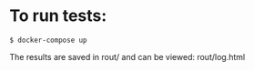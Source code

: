 # To run tests:

    $ docker-compose up
    
The results are saved in rout/ and can be viewed: rout/log.html
